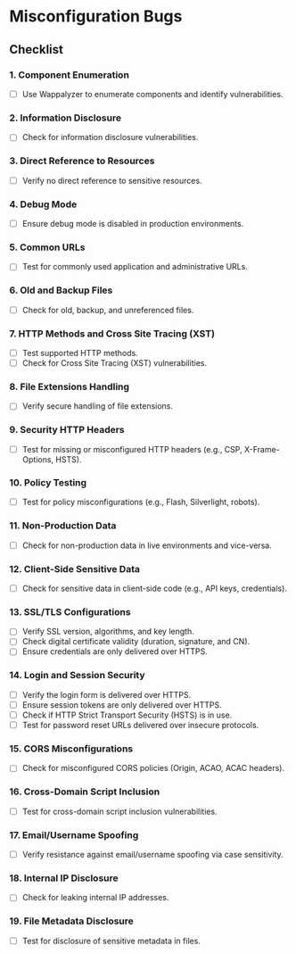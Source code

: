 # **Misconfiguration Bugs**

## **Checklist**

### **1. Component Enumeration**
- [ ] Use Wappalyzer to enumerate components and identify vulnerabilities.

### **2. Information Disclosure**
- [ ] Check for information disclosure vulnerabilities.

### **3. Direct Reference to Resources**
- [ ] Verify no direct reference to sensitive resources.

### **4. Debug Mode**
- [ ] Ensure debug mode is disabled in production environments.

### **5. Common URLs**
- [ ] Test for commonly used application and administrative URLs.

### **6. Old and Backup Files**
- [ ] Check for old, backup, and unreferenced files.

### **7. HTTP Methods and Cross Site Tracing (XST)**
- [ ] Test supported HTTP methods.
- [ ] Check for Cross Site Tracing (XST) vulnerabilities.

### **8. File Extensions Handling**
- [ ] Verify secure handling of file extensions.

### **9. Security HTTP Headers**
- [ ] Test for missing or misconfigured HTTP headers (e.g., CSP, X-Frame-Options, HSTS).

### **10. Policy Testing**
- [ ] Test for policy misconfigurations (e.g., Flash, Silverlight, robots).

### **11. Non-Production Data**
- [ ] Check for non-production data in live environments and vice-versa.

### **12. Client-Side Sensitive Data**
- [ ] Check for sensitive data in client-side code (e.g., API keys, credentials).

### **13. SSL/TLS Configurations**
- [ ] Verify SSL version, algorithms, and key length.
- [ ] Check digital certificate validity (duration, signature, and CN).
- [ ] Ensure credentials are only delivered over HTTPS.

### **14. Login and Session Security**
- [ ] Verify the login form is delivered over HTTPS.
- [ ] Ensure session tokens are only delivered over HTTPS.
- [ ] Check if HTTP Strict Transport Security (HSTS) is in use.
- [ ] Test for password reset URLs delivered over insecure protocols.

### **15. CORS Misconfigurations**
- [ ] Check for misconfigured CORS policies (Origin, ACAO, ACAC headers).

### **16. Cross-Domain Script Inclusion**
- [ ] Test for cross-domain script inclusion vulnerabilities.

### **17. Email/Username Spoofing**
- [ ] Verify resistance against email/username spoofing via case sensitivity.

### **18. Internal IP Disclosure**
- [ ] Check for leaking internal IP addresses.

### **19. File Metadata Disclosure**
- [ ] Test for disclosure of sensitive metadata in files.
